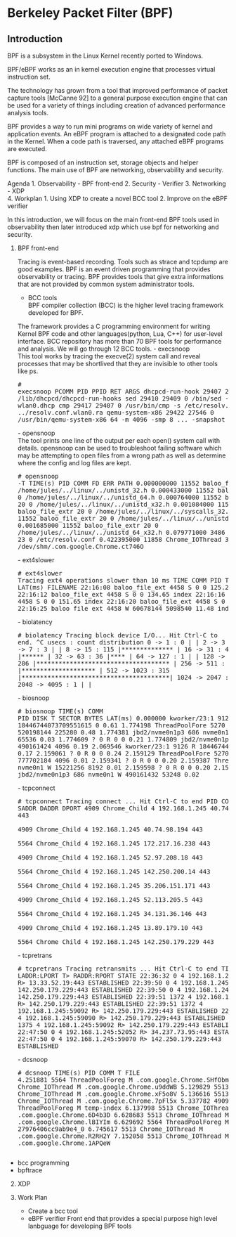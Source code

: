 # Berkeley Packet Filter (BPF) 
## Introduction
   BPF is a subsystem in the Linux Kernel recently ported to Windows.
   
   BPF/eBPF works as an in kernel execution engine that processes virtual instruction set.
   
   The technology has grown from a tool that improved performance of packet capture tools [McCanne 92] 
   to a general purpose execution engine that can be used for a variety of things including creation of 
   advanced performance analysis tools.
   
   BPF provides a way to run mini programs on wide variety of kernel and application events.
   An eBPF program is attached to a designated code path in the Kernel.
   When a code path is traversed, any attached eBPF programs are executed.


   BPF is composed of an instruction set, storage objects and helper functions. 
   The main use of BPF are networking, observability and security.

Agenda
     1. Observability
         - BPF front-end 
     2. Security
         - Verifier
     3. Networking 
         - XDP  
     4. Workplan
         1. Using XDP to create a novel BCC tool 
         2. Improve on the eBPF verifier

   In this introduction, we will focus on the main front-end BPF tools used in observability then later introduced xdp which use bpf for networking and security. 

1. BPF front-end

    Tracing is event-based recording. Tools such as strace and tcpdump are good examples. BPF is an event driven programming that provides observability or tracing.
    BPF provides tools that give extra informations that are not provided by common system administrator tools. 
	- BCC tools <br/>
	BPF compiler collection (BCC) is the higher level tracing framework developed for BPF.
	
	The framework provides a C programming environment for writing Kernel BPF code and other languages(python, Lua, C++) for user-level interface.
	BCC repository has more than 70 BPF tools for performance and analysis. We will go through 12 BCC tools.
		- execsnoop<br/>
		This tool works by tracing the execve(2) system call and reveal processes that may be shortlived that they are invisible to other tools like ps. 
		<pre># execsnoop
		PCOMM            PID    PPID   RET ARGS
		dhcpcd-run-hook  29407  2642     0 /lib/dhcpcd/dhcpcd-run-hooks
		sed              29410  29409    0 /bin/sed -n s/^domain //p wlan0.dhcp
		cmp              29417  29407    0 /usr/bin/cmp -s /etc/resolv.conf ../resolv.conf.wlan0.ra
		qemu-system-x86  29422  27546    0 /usr/bin/qemu-system-x86_64 -m 4096 -smp 8 ... -snapshot 
		</pre>
		- opensnoop<br/>
		The tool prints one line of the output per each open() system call with details. 
		opensnoop can be used to troubleshoot failing software which may be attempting to open files from a wrong path as well as determine where the config and log files are kept.
		<pre># opensnoop -T
		TIME(s)       PID    COMM               FD ERR PATH
		0.000000000   11552  baloo_file_extr    20   0 /home/jules/../linux/../unistd_32.h
		0.000433000   11552  baloo_file_extr    20   0 /home/jules/../linux/../unistd_64.h
		0.000764000   11552  baloo_file_extr    20   0 /home/jules/../linux/../unistd_x32.h
		0.001084000   11552  baloo_file_extr    20   0 /home/jules/../linux/../syscalls_32.h
		0.001391000   11552  baloo_file_extr    20   0 /home/jules/../linux/../unistd_32_ia32.h
		0.001685000   11552  baloo_file_extr    20   0 /home/jules/../linux/../unistd_64_x32.h
		0.079771000   3486   qemu-system-x86    23   0 /etc/resolv.conf
		0.422395000   11858  Chrome_IOThread   389   0 /dev/shm/.com.google.Chrome.ct746O </pre>
		- ext4slower
		<pre># ext4slower
                Tracing ext4 operations slower than 10 ms
                TIME     COMM           PID    T BYTES   OFF_KB   LAT(ms) FILENAME
                22:16:08 baloo_file_ext 4458   S 0       0         125.20 index
                22:16:12 baloo_file_ext 4458   S 0       0         134.65 index
                22:16:16 baloo_file_ext 4458   S 0       0         151.65 index
                22:16:20 baloo_file_ext 4458   S 0       0         172.81 index
                22:16:25 baloo_file_ext 4458   W 60678144 5098540    11.48 index
		</pre>
		- biolatency 
		<pre># biolatency
                Tracing block device I/O... Hit Ctrl-C to end.
                ^C
                usecs               : count     distribution
                0 -> 1          : 0        |                                        |
                2 -> 3          : 0        |                                        |
                4 -> 7          : 3        |                                        |
                8 -> 15         : 115      |**************                          |
                16 -> 31         : 49       |******                                  |
                32 -> 63         : 36       |****                                    |
                64 -> 127        : 1        |                                        |
                128 -> 255        : 286      |************************************    |
                256 -> 511        : 160      |********************                    |
                512 -> 1023       : 315      |****************************************|
                1024 -> 2047       : 21       |**                                      |
                2048 -> 4095       : 1        |                                        |
		</pre>
		- biosnoop
		<pre># biosnoop
		TIME(s)     COMM           PID    DISK    T SECTOR     BYTES  LAT(ms)
		0.000000    kworker/23:1   9126           R 18446744073709551615 0         0.61
		1.774198    ThreadPoolFore 5270   nvme0n1 W 520198144  225280    0.48
		1.774381    jbd2/nvme0n1p3 686    nvme0n1 W 490161296  65536     0.03
		1.774609    ?              0              R 0          0         0.21
		1.774809    jbd2/nvme0n1p3 686    nvme0n1 W 490161424  4096      0.19
		2.069546    kworker/23:1   9126           R 18446744073709551615 0         0.17
		2.159061    ?              0              R 0          0         0.24
		2.159129    ThreadPoolFore 5270   nvme0n1 W 777702184  4096      0.01
		2.159341    ?              0              R 0          0         0.20
		2.159387    ThreadPoolFore 5270   nvme0n1 W 15221256   8192      0.01
		2.159598    ?              0              R 0          0         0.20
		2.159713    jbd2/nvme0n1p3 686    nvme0n1 W 490161432  53248     0.02</pre>
		- tcpconnect
		<pre># tcpconnect 
		Tracing connect ... Hit Ctrl-C to end
		PID    COMM         IP SADDR            DADDR            DPORT 
		4909   Chrome_Child 4  192.168.1.245    40.74.98.194     443    
		4909   Chrome_Child 4  192.168.1.245    40.74.98.194     443    
		5564   Chrome_Child 4  192.168.1.245    172.217.16.238   443    
		4909   Chrome_Child 4  192.168.1.245    52.97.208.18     443    
		5564   Chrome_Child 4  192.168.1.245    142.250.200.14   443    
		5564   Chrome_Child 4  192.168.1.245    35.206.151.171   443    
		4909   Chrome_Child 4  192.168.1.245    52.113.205.5     443    
		5564   Chrome_Child 4  192.168.1.245    34.131.36.146    443    
		4909   Chrome_Child 4  192.168.1.245    13.89.179.10     443    
		5564   Chrome_Child 4  192.168.1.245    142.250.179.229  443</pre>
		- tcpretrans
		<pre># tcpretrans
	    	Tracing retransmits ... Hit Ctrl-C to end
	    	TIME     PID    IP LADDR:LPORT          T> RADDR:RPORT          STATE
	    	22:36:32 0      4  192.168.1.245:42072  R> 13.33.52.19:443      ESTABLISHED
	    	22:39:50 0      4  192.168.1.245:59090  R> 142.250.179.229:443  ESTABLISHED
	    	22:39:50 0      4  192.168.1.245:59070  R> 142.250.179.229:443  ESTABLISHED
	    	22:39:51 1372   4  192.168.1.245:59090  R> 142.250.179.229:443  ESTABLISHED
	    	22:39:51 1372   4  192.168.1.245:59092  R> 142.250.179.229:443  ESTABLISHED
	    	22:39:51 1372   4  192.168.1.245:59090  R> 142.250.179.229:443  ESTABLISHED
	    	22:39:51 1375   4  192.168.1.245:59092  R> 142.250.179.229:443  ESTABLISHED
	    	22:47:50 0      4  192.168.1.245:52052  R> 34.237.73.95:443     ESTABLISHED
	    	22:47:50 0      4  192.168.1.245:59070  R> 142.250.179.229:443  ESTABLISHED</pre>
		- dcsnoop
		<pre># dcsnoop
	        TIME(s)     PID    COMM             T FILE
		4.251881    5564   ThreadPoolForeg  M .com.google.Chrome.SHfObm
		5.123501    5513   Chrome_IOThread  M .com.google.Chrome.u9ddWB
		5.129829    5513   Chrome_IOThread  M .com.google.Chrome.xF5o8V
		5.136616    5513   Chrome_IOThread  M .com.google.Chrome.7pFl5x
		5.337782    4909   ThreadPoolForeg  M temp-index
		6.137998    5513   Chrome_IOThread  M .com.google.Chrome.6D4b3D
		6.628683    5513   Chrome_IOThread  M .com.google.Chrome.lBIYIm
		6.629692    5564   ThreadPoolForeg  M 27976406cc9ab9e4_0
		6.745617    5513   Chrome_IOThread  M .com.google.Chrome.R2RH2Y
		7.152058    5513   Chrome_IOThread  M .com.google.Chrome.1APQeW


- bcc programming 
- bpftrace

2. XDP

3. Work Plan
   - Create a bcc tool
   - eBPF verifier
  Front end that provides a special purpose high level lanbguage for developing BPF tools
